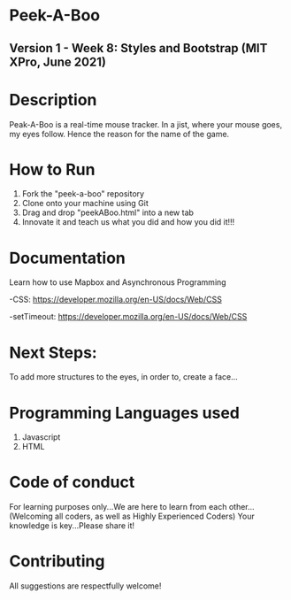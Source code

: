# Peek-A-Boo

## Version 1 - Week 8: Styles and Bootstrap (MIT XPro, June 2021)

# Description

Peak-A-Boo is a real-time mouse tracker.  In a jist, where your mouse goes, my eyes follow.  Hence the reason for the name of the game.

# How to Run

1) Fork the "peek-a-boo" repository
2) Clone onto your machine using Git
3) Drag and drop "peekABoo.html" into a new tab
4) Innovate it and teach us what you did and how you did it!!!


# Documentation

Learn how to use Mapbox and Asynchronous Programming 

-CSS: https://developer.mozilla.org/en-US/docs/Web/CSS

-setTimeout: https://developer.mozilla.org/en-US/docs/Web/CSS

# Next Steps:
To add more structures to the eyes, in order to, create a face...

# Programming Languages used
1) Javascript
2) HTML

# Code of conduct
For learning purposes only...We are here to learn from each other...(Welcoming all coders, as well as Highly Experienced Coders) Your knowledge is key...Please share it!

# Contributing
All suggestions are respectfully welcome! 
